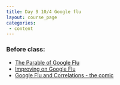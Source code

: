 ```yaml
---
title: Day 9 10/4 Google flu
layout: course_page
categories:
 - content
---
```


### Before class:

* [The Parable of Google Flu](http://science.sciencemag.org/content/343/6176/1203.full)
* [Improving on Google Flu](https://arstechnica.com/science/2015/11/new-flu-tracker-uses-google-search-data-better-than-google/)
* [Google Flu and Correlations - the comic](https://www.google.com/trends/correlate/comic)
